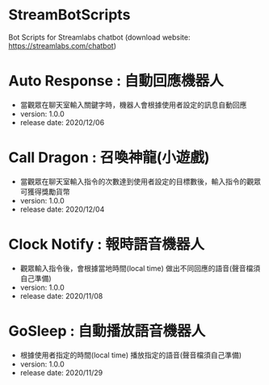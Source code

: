 # StreamBotScripts
Bot Scripts for Streamlabs chatbot
(download website: https://streamlabs.com/chatbot)

# Auto Response : 自動回應機器人

- 當觀眾在聊天室輸入關鍵字時，機器人會根據使用者設定的訊息自動回應
- version: 1.0.0
- release date: 2020/12/06

# Call Dragon : 召喚神龍(小遊戲)

- 當觀眾在聊天室輸入指令的次數達到使用者設定的目標數後，輸入指令的觀眾可獲得獎勵貨幣
- version: 1.0.0
- release date: 2020/12/04

# Clock Notify : 報時語音機器人

- 觀眾輸入指令後，會根據當地時間(local time) 做出不同回應的語音(聲音檔須自己準備)
- version: 1.0.0
- release date: 2020/11/08

# GoSleep : 自動播放語音機器人

- 根據使用者指定的時間(local time) 播放指定的語音(聲音檔須自己準備)
- version: 1.0.0
- release date: 2020/11/29
